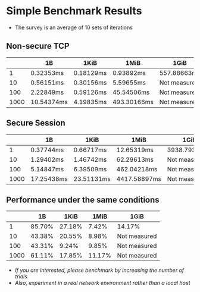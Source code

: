 ﻿# Simple Benchmark Results

- The survey is an average of 10 sets of iterations

## Non-secure TCP

|    |        1B|      1KiB|        1MiB|        1GiB|
|----|----------|----------|------------|------------|
|   1| 0.32353ms| 0.18129ms|   0.93892ms| 557.88663ms|
|  10| 0.56151ms| 0.30156ms|   5.59655ms|Not measured|
| 100| 2.22849ms| 0.59126ms|  45.54506ms|Not measured|
|1000|10.54374ms| 4.19835ms| 493.30166ms|Not measured|

## Secure Session

|    |        1B|      1KiB|        1MiB|        1GiB|
|----|----------|----------|------------|------------|
|   1| 0.37744ms| 0.66717ms|  12.65319ms|3938.79333ms|
|  10| 1.29402ms| 1.46742ms|  62.29613ms|Not measured|
| 100| 5.14847ms| 6.39509ms| 462.04218ms|Not measured|
|1000|17.25438ms|23.51131ms|4417.58897ms|Not measured|

## Performance under the same conditions

|    |        1B|      1KiB|        1MiB|        1GiB|
|----|----------|----------|------------|------------|
|   1| 85.70%   | 27.18%   |  7.42%     |  14.17%    |
|  10| 43.38%   | 20.55%   |  8.98%     |Not measured|
| 100| 43.31%   | 9.24%    |  9.85%     |Not measured|
|1000| 61.11%   | 17.85%   | 11.17%     |Not measured|

- *If you are interested, please benchmark by increasing the number of trials*
- *Also, experiment in a real network environment rather than a local host*